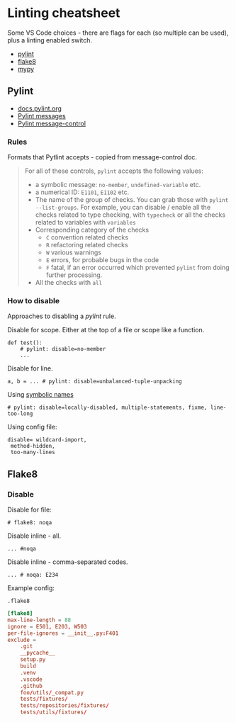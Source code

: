 # Linting cheatsheet

Some VS Code choices - there are flags for each (so multiple can be used), plus a linting enabled switch.

- [pylint](#pylint)
- [flake8](#flake8)
- [mypy](#mypy)


## Pylint

- [docs.pylint.org](https://docs.pylint.org/en/latest/index.html)
- [Pylint messages](http://pylint-messages.wikidot.com/all-codes)
- [Pylint message-control](https://pylint.readthedocs.io/en/latest/user_guide/message-control.html)

### Rules

Formats that Pytlint accepts - copied from message-control doc.

> For all of these controls, `pylint` accepts the following values:
> -   a symbolic message: `no-member`, `undefined-variable` etc.
> -   a numerical ID: `E1101`, `E1102` etc.
> -   The name of the group of checks. You can grab those with `pylint --list-groups`. For example, you can disable / enable all the checks related to type checking, with `typecheck` or all the checks related
> to variables with `variables`
> -   Corresponding category of the checks
>     -   `C` convention related checks
>     -   `R` refactoring related checks
>     -   `W` various warnings
>     -   `E` errors, for probable bugs in the code
>     -   `F` fatal, if an error occurred which prevented `pylint` from doing further processing.
> -   All the checks with `all`

### How to disable

Approaches to disabling a *pylint* rule.

Disable for scope. Either at the top of a file or scope like a function.

```
def test():
    # pylint: disable=no-member
    ...
```

Disable for line.

```
a, b = ... # pylint: disable=unbalanced-tuple-unpacking
```

Using [symbolic names](https://docs.pylint.org/en/latest/faq.html#do-i-have-to-remember-all-these-numbers)

```
# pylint: disable=locally-disabled, multiple-statements, fixme, line-too-long
```

Using config file:

```
disable= wildcard-import,
 method-hidden,
 too-many-lines
```
 
 
## Flake8

### Disable

Disable for file:

`# flake8: noqa`

Disable inline - all.

```
... #noqa
```

Disable inline - comma-separated codes.

```
... # noqa: E234
```

Example config:

`.flake8`

```toml
[flake8]
max-line-length = 88
ignore = E501, E203, W503
per-file-ignores = __init__.py:F401
exclude =
    .git
    __pycache__
    setup.py
    build
    .venv
    .vscode
    .github
    foo/utils/_compat.py
    tests/fixtures/
    tests/repositories/fixtures/
    tests/utils/fixtures/
```
<!--stackedit_data:
eyJoaXN0b3J5IjpbLTE3MTU2MDYzNDJdfQ==
-->